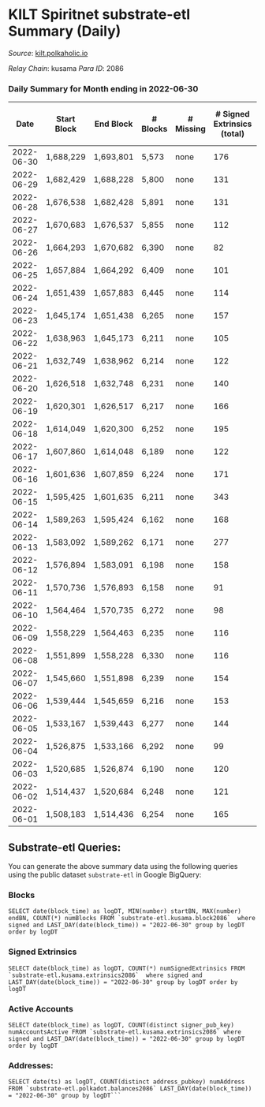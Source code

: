 # KILT Spiritnet substrate-etl Summary (Daily)

_Source_: [kilt.polkaholic.io](https://kilt.polkaholic.io)

*Relay Chain*: kusama
*Para ID*: 2086



### Daily Summary for Month ending in 2022-06-30


| Date | Start Block | End Block | # Blocks | # Missing | # Signed Extrinsics (total) | # Active Accounts | # Addresses with Balances | # Events | # Transfers | # XCM Transfers In | # XCM Transfers Out |
| ---- | ----------- | --------- | -------- | --------- | --------------------------- | ----------------- | ------------------------- | -------- | ----------- | ------------------ | ------------------- |
| 2022-06-30 | 1,688,229 | 1,693,801 | 5,573 | none | 176 | 85 | 15,231 | 419,444 | 108 ($169,101) |   |   |
| 2022-06-29 | 1,682,429 | 1,688,228 | 5,800 | none | 131 | 70 | 15,221 | 434,435 | 78 ($349,019) |   |   |
| 2022-06-28 | 1,676,538 | 1,682,428 | 5,891 | none | 131 | 79 | 15,216 | 440,755 | 64 ($482,573) |   |   |
| 2022-06-27 | 1,670,683 | 1,676,537 | 5,855 | none | 112 | 80 | 15,211 | 435,760 | 41 ($38,988.99) |   |   |
| 2022-06-26 | 1,664,293 | 1,670,682 | 6,390 | none | 82 | 53 | 15,210 | 473,762 | 29 ($11,485.88) |   |   |
| 2022-06-25 | 1,657,884 | 1,664,292 | 6,409 | none | 101 | 65 | 15,205 | 475,468 | 56 ($83,868.11) |   |   |
| 2022-06-24 | 1,651,439 | 1,657,883 | 6,445 | none | 114 | 65 | 15,200 | 477,291 | 57 ($75,354.10) |   |   |
| 2022-06-23 | 1,645,174 | 1,651,438 | 6,265 | none | 157 | 77 | 15,198 | 473,248 | 43 ($25,356.44) |   |   |
| 2022-06-22 | 1,638,963 | 1,645,173 | 6,211 | none | 105 | 65 | 15,190 | 472,732 | 44 ($91,247.74) |   |   |
| 2022-06-21 | 1,632,749 | 1,638,962 | 6,214 | none | 122 | 79 | 15,187 | 472,826 | 72 ($114,119) |   |   |
| 2022-06-20 | 1,626,518 | 1,632,748 | 6,231 | none | 140 | 81 | 15,177 | 474,000 | 67 ($92,041.50) |   |   |
| 2022-06-19 | 1,620,301 | 1,626,517 | 6,217 | none | 166 | 83 | 15,171 | 472,488 | 93 ($133,050) |   |   |
| 2022-06-18 | 1,614,049 | 1,620,300 | 6,252 | none | 195 | 89 | 15,164 | 476,016 | 133 ($153,851) |   |   |
| 2022-06-17 | 1,607,860 | 1,614,048 | 6,189 | none | 122 | 68 | 15,156 | 470,470 | 70 ($345,400) |   |   |
| 2022-06-16 | 1,601,636 | 1,607,859 | 6,224 | none | 171 | 99 | 15,151 | 472,725 | 107 ($320,055) |   |   |
| 2022-06-15 | 1,595,425 | 1,601,635 | 6,211 | none | 343 | 146 | 15,147 | 473,164 | 243 ($555,291) |   |   |
| 2022-06-14 | 1,589,263 | 1,595,424 | 6,162 | none | 168 | 104 | 15,126 | 468,760 | 94 ($184,638) |   |   |
| 2022-06-13 | 1,583,092 | 1,589,262 | 6,171 | none | 277 | 132 | 15,120 | 470,015 | 174 ($436,194) |   |   |
| 2022-06-12 | 1,576,894 | 1,583,091 | 6,198 | none | 158 | 97 | 15,114 | 471,788 | 86 ($175,151) |   |   |
| 2022-06-11 | 1,570,736 | 1,576,893 | 6,158 | none | 91 | 57 | 15,105 | 468,670 | 55 ($107,749) |   |   |
| 2022-06-10 | 1,564,464 | 1,570,735 | 6,272 | none | 98 | 74 | 15,099 | 477,405 | 47 ($39,576.73) |   |   |
| 2022-06-09 | 1,558,229 | 1,564,463 | 6,235 | none | 116 | 85 | 15,096 | 474,607 | 49 ($152,215) |   |   |
| 2022-06-08 | 1,551,899 | 1,558,228 | 6,330 | none | 116 | 70 | 15,089 | 481,695 | 47 ($68,441.01) |   |   |
| 2022-06-07 | 1,545,660 | 1,551,898 | 6,239 | none | 154 | 98 | 15,082 | 474,930 | 78 ($307,360) |   |   |
| 2022-06-06 | 1,539,444 | 1,545,659 | 6,216 | none | 153 | 90 | 15,076 | 473,390 | 79 ($191,856) |   |   |
| 2022-06-05 | 1,533,167 | 1,539,443 | 6,277 | none | 144 | 77 | 15,070 | 477,753 | 95 ($557,776) |   |   |
| 2022-06-04 | 1,526,875 | 1,533,166 | 6,292 | none | 99 | 69 | 15,061 | 478,754 | 52 ($346,472) |   |   |
| 2022-06-03 | 1,520,685 | 1,526,874 | 6,190 | none | 120 | 69 | 15,057 | 471,064 | 68 ($2,233,138) |   |   |
| 2022-06-02 | 1,514,437 | 1,520,684 | 6,248 | none | 121 | 75 | 15,049 | 475,706 | 58 ($81,672.21) |   |   |
| 2022-06-01 | 1,508,183 | 1,514,436 | 6,254 | none | 165 | 97 | 15,042 | 476,187 | 96 ($1,029,180) |   |   |

## Substrate-etl Queries:
You can generate the above summary data using the following queries using the public dataset `substrate-etl` in Google BigQuery:


### Blocks
```
SELECT date(block_time) as logDT, MIN(number) startBN, MAX(number) endBN, COUNT(*) numBlocks FROM `substrate-etl.kusama.block2086`  where signed and LAST_DAY(date(block_time)) = "2022-06-30" group by logDT order by logDT
```


### Signed Extrinsics
```
SELECT date(block_time) as logDT, COUNT(*) numSignedExtrinsics FROM `substrate-etl.kusama.extrinsics2086`  where signed and LAST_DAY(date(block_time)) = "2022-06-30" group by logDT order by logDT
```


### Active Accounts
```
SELECT date(block_time) as logDT, COUNT(distinct signer_pub_key) numAccountsActive FROM `substrate-etl.kusama.extrinsics2086` where signed and LAST_DAY(date(block_time)) = "2022-06-30" group by logDT order by logDT
```


### Addresses:
```
SELECT date(ts) as logDT, COUNT(distinct address_pubkey) numAddress FROM `substrate-etl.polkadot.balances2086` LAST_DAY(date(block_time)) = "2022-06-30" group by logDT```

